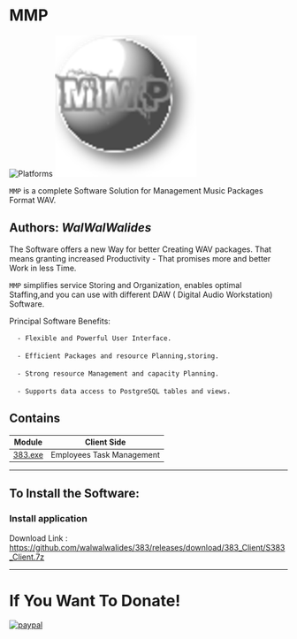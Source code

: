 # MMP
![Platforms](https://img.shields.io/badge/Supported%20platforms-Win32%20and%20Win64-red.svg)
![](MMP_256.png)

`MMP` is a complete Software Solution for Management Music Packages Format WAV.


**Authors:**  *WalWalWalides*
------

The Software offers a new Way for better Creating WAV packages. That means granting increased Productivity - That promises more and better Work in less Time.

`MMP` simplifies service Storing and Organization, enables optimal Staffing,and you can use with different DAW ( Digital Audio Workstation) Software.




Principal Software Benefits:

      - Flexible and Powerful User Interface.

      - Efficient Packages and resource Planning,storing.

      - Strong resource Management and capacity Planning.
      
      - Supports data access to PostgreSQL tables and views.


    
    


## Contains

| Module | Client Side | 
| --- | --- |
|[383.exe](https://github.com/walwalwalides/383/tree/master/Client/383)|Employees Task Management  |


------

## To Install the Software:

### Install application 
Download Link : https://github.com/walwalwalides/383/releases/download/383_Client/S383_Client.7z



------

# If You Want To Donate!

[![paypal](https://www.paypalobjects.com/en_US/i/btn/btn_donateCC_LG.gif)](https://www.paypal.com/cgi-bin/webscr?cmd=_s-xclick&hosted_button_id=Y79F36A9BGLHS&source=url)



